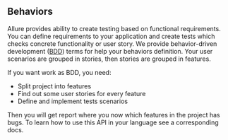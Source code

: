 [BDD]: http://en.wikipedia.org/wiki/Behavior-driven_development

## Behaviors

Allure provides ability to create testing based on functional requirements. You can define requirements to your
application and create tests which checks concrete functionality or user story. We provide behavior-driven development
([BDD]) terms for help your behaviors definition. Your user scenarios are grouped in stories, then stories are grouped
in features.

If you want work as BDD, you need:

* Split project into features
* Find out some user stories for every feature
* Define and implement tests scenarios

Then you will get report where you now which features in the project has bugs.
To learn how to use this API in your language see a corresponding docs.